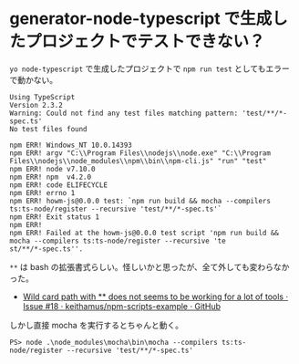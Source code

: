 # generator-node-typescript で生成したプロジェクトでテストできない？
`yo node-typescript` で生成したプロジェクトで `npm run test` としてもエラーで動かない。
```
Using TypeScript
Version 2.3.2
Warning: Could not find any test files matching pattern: 'test/**/*-spec.ts'
No test files found

npm ERR! Windows_NT 10.0.14393
npm ERR! argv "C:\\Program Files\\nodejs\\node.exe" "C:\\Program Files\\nodejs\\node_modules\\npm\\bin\\npm-cli.js" "run" "test"
npm ERR! node v7.10.0
npm ERR! npm  v4.2.0
npm ERR! code ELIFECYCLE
npm ERR! errno 1
npm ERR! howm-js@0.0.0 test: `npm run build && mocha --compilers ts:ts-node/register --recursive 'test/**/*-spec.ts'`
npm ERR! Exit status 1
npm ERR!
npm ERR! Failed at the howm-js@0.0.0 test script 'npm run build && mocha --compilers ts:ts-node/register --recursive 'te
st/**/*-spec.ts''.
```

`**` は bash の拡張書式らしい。怪しいかと思ったが、全て外しても変わらなかった。
- [Wild card path with ** does not seems to be working for a lot of tools · Issue #18 · keithamus/npm-scripts-example · GitHub](https://github.com/keithamus/npm-scripts-example/issues/18)

しかし直接 mocha を実行するとちゃんと動く。
```
PS> node .\node_modules\mocha\bin\mocha --compilers ts:ts-node/register --recursive 'test/**/*-spec.ts'
```